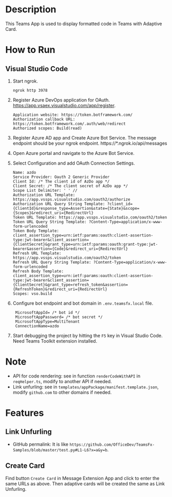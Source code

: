 # Description

This Teams App is used to display formatted code in Teams with Adaptive Card.

# How to Run

## Visual Studio Code

1. Start ngrok.

   ```
   ngrok http 3978
   ```

1. Register Azure DevOps application for OAuth. https://app.vsaex.visualstudio.com/app/register.

   ```
   Application website: https://token.botframework.com/
   Authorization callback URL: https://token.botframework.com/.auth/web/redirect
   Authorized scopes: Build(read)
   ```

1. Register Azure AD app and Create Azure Bot Service.
   The message endpoint should be your ngrok endpoint.
   https://\*.ngrok.io/api/messages

1. Open Azure portal and navigate to the Azure Bot Service.

1. Select Configuration and add OAuth Connection Settings.

   ```
   Name: azdo
   Service Provider: Oauth 2 Generic Provider
   Client Id: /* The client id of AzDo app */
   Client Secret: /* The client secret of AzDo app */
   Scope List Delimiter: ' ' //
   Authorization URL Template: https://app.vssps.visualstudio.com/oauth2/authorize
   Authorization URL Query String Template: ?client_id={ClientId}&response_type=Assertion&state={State}&scope={Scopes}&redirect_uri={RedirectUrl}
   Token URL Template: https://app.vssps.visualstudio.com/oauth2/token
   Token URL Query String Template: ?Content-Type=application/x-www-form-urlencoded
   Token Body Template: client_assertion_type=urn:ietf:params:oauth:client-assertion-type:jwt-bearer&client_assertion={ClientSecret}&grant_type=urn:ietf:params:oauth:grant-type:jwt-bearer&assertion={Code}&redirect_uri={RedirectUrl}
   Refresh URL Template: https://app.vssps.visualstudio.com/oauth2/token
   Refresh URL Query String Template: ?Content-Type=application/x-www-form-urlencoded
   Refresh Body Template: client_assertion_type=urn:ietf:params:oauth:client-assertion-type:jwt-bearer&client_assertion={ClientSecret}&grant_type=refresh_token&assertion={RefreshToken}&redirect_uri={RedirectUrl}
   Scopes: vso.build
   ```

1. Configure bot endpoint and bot domain in `.env.teamsfx.local` file.

   ```
    MicrosoftAppId= /* bot id */
    MicrosoftAppPassword= /* bot secret */
    MicrosoftAppType=MultiTenant
    ConnectionName=azdo
   ```

1. Start debugging the project by hitting the `F5` key in Visual Studio Code. Need Teams Toolkit extension installed.

# Note

- API for code rendering: see in function `renderCodeWithAPI` in `reqHelper.ts`, modify to another API if needed.
- Link unfurling: see in `templates/appPackage/manifest.template.json`, modify `github.com` to other domains if needed.

# Features

## Link Unfurling

- GitHub permalink: It is like `https://github.com/OfficeDev/TeamsFx-Samples/blob/master/test.py#L1-L6?x=a&y=b`.

## Create Card

Find button `Create Card` in Message Extension App and click to enter the same URLs as above.
Then adaptive cards will be created the same as Link Unfurling.

